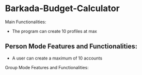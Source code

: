 # Barkada-Budget-Calculator

Main Functionalities:
- The program can create 10 profiles at max

Person Mode Features and Functionalities:
- 
- A user can create a maximum of 10 accounts

Group Mode Features and Functionalities: